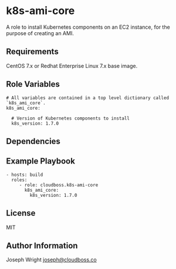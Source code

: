 k8s-ami-core
=========

A role to install Kubernetes components on an EC2 instance, for the purpose of creating an AMI.

Requirements
------------

CentOS 7.x or Redhat Enterprise Linux 7.x base image.

Role Variables
--------------

```
# All variables are contained in a top level dictionary called `k8s_ami_core`.
k8s_ami_core:

  # Version of Kubernetes components to install
  k8s_version: 1.7.0
```

Dependencies
------------


Example Playbook
----------------

```
- hosts: build
  roles:
     - role: cloudboss.k8s-ami-core
       k8s_ami_core:
         k8s_version: 1.7.0
```

License
-------

MIT

Author Information
------------------

Joseph Wright <joseph@cloudboss.co>
